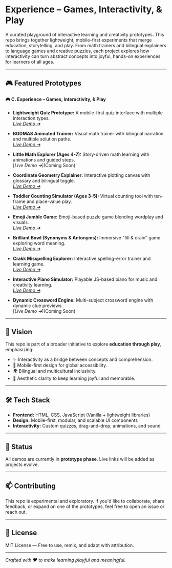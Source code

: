 # Experience – Games, Interactivity, & Play

A curated playground of interactive learning and creativity prototypes. This repo brings together lightweight, mobile-first experiments that merge education, storytelling, and play. From math trainers and bilingual explainers to language games and creative puzzles, each project explores how interactivity can turn abstract concepts into joyful, hands-on experiences for learners of all ages.

---

## 🎮 Featured Prototypes

#### 🎮 C. Experience – Games, Interactivity, & Play

* **Lightweight Quiz Prototype:** A mobile-first quiz interface with multiple interaction types.<br/>[*Live Demo ➔*](https://pawan-nayar.github.io/experience-playground/light_quiz_medium.html)

* **BODMAS Animated Trainer:** Visual math trainer with bilingual narration and multiple solution paths.<br/>[*Live Demo ➔*](https://pawan-nayar.github.io/experience-playground/bodmas_trainer.html)

* **Little Math Explorer (Ages 4-7):** Story-driven math learning with animations and guided steps.<br/>\[*Live Demo ➔*]\(Coming Soon)

* **Coordinate Geometry Explainer:** Interactive plotting canvas with glossary and bilingual toggle.<br/>[*Live Demo ➔*](https://pawan-nayar.github.io/experience-playground/math_concept_article_coordinate_geometry.html)

* **Toddler Counting Simulator (Ages 3-5):** Virtual counting tool with ten-frame and place-value play.<br/>[*Live Demo ➔*](https://pawan-nayar.github.io/experience-playground/counting_more_less_basic_math_for_age_3_to_5.html)

* **Emoji Jumble Game:** Emoji-based puzzle game blending wordplay and visuals.<br/>[*Live Demo ➔*](https://pawan-nayar.github.io/experience-playground/emoji_jumble_game.html)

* **Brilliant Bowl (Synonyms & Antonyms):** Immersive “fill & drain” game exploring word meaning.<br/>[*Live Demo ➔*](https://pawan-nayar.github.io/experience-playground/bowl_fill_synonymn_antonymn.html)

* **Crakk Misspelling Explorer:** Interactive spelling-error trainer and learning game.<br/>[*Live Demo ➔*](https://pawan-nayar.github.io/experience-playground/crakk_misspelling.html)

* **Interactive Piano Simulator:** Playable JS-based piano for music and creativity learning.<br/>[*Live Demo ➔*](https://pawan-nayar.github.io/experience-playground/piano_simulator.html)

* **Dynamic Crossword Engine:** Multi-subject crossword engine with dynamic clue previews.<br/>\[*Live Demo ➔*]\(Coming Soon)

---

## 🚀 Vision
This repo is part of a broader initiative to explore **education through play**, emphasizing:
- ✨ Interactivity as a bridge between concepts and comprehension.
- 📱 Mobile-first design for global accessibility.
- 🌍 Bilingual and multicultural inclusivity.
- 🎨 Aesthetic clarity to keep learning joyful and memorable.

---

## 🛠️ Tech Stack
- **Frontend:** HTML, CSS, JavaScript (Vanilla + lightweight libraries)
- **Design:** Mobile-first, modular, and scalable UI components
- **Interactivity:** Custom quizzes, drag-and-drop, animations, and sound

---

## 📌 Status
All demos are currently in **prototype phase**. Live links will be added as projects evolve.

---

## 📫 Contributing
This repo is experimental and exploratory. If you'd like to collaborate, share feedback, or expand on one of the prototypes, feel free to open an issue or reach out.

---

## 📄 License
MIT License — Free to use, remix, and adapt with attribution.

---

*Crafted with ❤️ to make learning playful and meaningful.*
